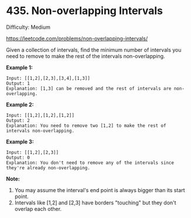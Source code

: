 # 435. Non-overlapping Intervals

Difficulty: Medium

https://leetcode.com/problems/non-overlapping-intervals/

Given a collection of intervals, find the minimum number of intervals you need to remove to make the rest of the intervals non-overlapping.

**Example 1:**
```
Input: [[1,2],[2,3],[3,4],[1,3]]
Output: 1
Explanation: [1,3] can be removed and the rest of intervals are non-overlapping.
```

**Example 2:**
```
Input: [[1,2],[1,2],[1,2]]
Output: 2
Explanation: You need to remove two [1,2] to make the rest of intervals non-overlapping.
```

**Example 3:**
```
Input: [[1,2],[2,3]]
Output: 0
Explanation: You don't need to remove any of the intervals since they're already non-overlapping.
```

**Note:**
1. You may assume the interval's end point is always bigger than its start point.
2. Intervals like [1,2] and [2,3] have borders "touching" but they don't overlap each other.
